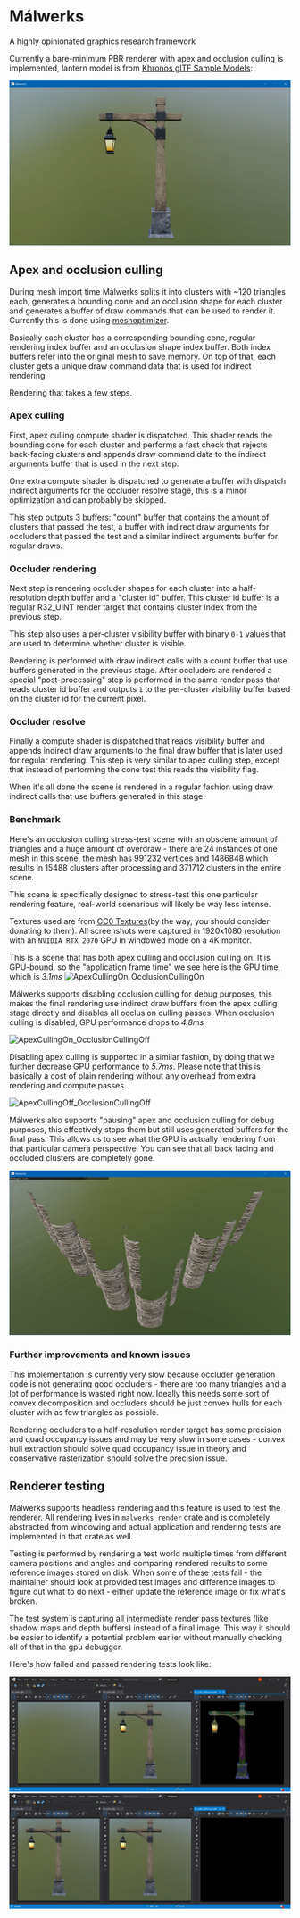 # Málwerks
A highly opinionated graphics research framework

Currently a bare-minimum PBR renderer with apex and occlusion culling is implemented, lantern model is from [Khronos glTF Sample Models](https://github.com/KhronosGroup/glTF-Sample-Models/tree/master/2.0/Lantern):

![PBR Lantern](assets/screenshots/lantern.png)

## Apex and occlusion culling

During mesh import time Málwerks splits it into clusters with ~120 triangles each, generates a bounding cone and an occlusion shape for each cluster and generates a buffer of draw commands that can be used to render it. Currently this is done using [meshoptimizer](https://meshoptimizer.org/).

Basically each cluster has a corresponding bounding cone, regular rendering index buffer and an occlusion shape index buffer. Both index buffers refer into the original mesh to save memory. On top of that, each cluster gets a unique draw command data that is used for indirect rendering.

Rendering that takes a few steps.

### Apex culling
First, apex culling compute shader is dispatched. This shader reads the bounding cone for each cluster and performs a fast check that rejects back-facing clusters and appends draw command data to the indirect arguments buffer that is used in the next step.

One extra compute shader is dispatched to generate a buffer with dispatch indirect arguments for the occluder resolve stage, this is a minor optimization and can probably be skipped.

This step outputs 3 buffers: "count" buffer that contains the amount of clusters that passed the test, a buffer with indirect draw arguments for occluders that passed the test and a similar indirect arguments buffer for regular draws.

### Occluder rendering

Next step is rendering occluder shapes for each cluster into a half-resolution depth buffer and a "cluster id" buffer. This cluster id buffer is a regular R32_UINT render target that contains cluster index from the previous step.

This step also uses a per-cluster visibility buffer with binary `0-1` values that are used to determine whether cluster is visible.

Rendering is performed with draw indirect calls with a count buffer that use buffers generated in the previous stage.
After occluders are rendered a special "post-processing" step is performed in the same render pass that reads cluster id buffer and outputs `1` to the per-cluster visibility buffer based on the cluster id for the current pixel.

### Occluder resolve

Finally a compute shader is dispatched that reads visibility buffer and appends indirect draw arguments to the final draw buffer that is later used for regular rendering. This step is very similar to apex culling step, except that instead of performing the cone test this reads the visibility flag.

When it's all done the scene is rendered in a regular fashion using draw indirect calls that use buffers generated in this stage.

### Benchmark

Here's an occlusion culling stress-test scene with an obscene amount of triangles and a huge amount of overdraw - there are 24 instances of one mesh in this scene, the mesh has 991232 vertices and 1486848 which results in 15488 clusters after processing and 371712 clusters in the entire scene.

This scene is specifically designed to stress-test this one particular rendering feature, real-world scenarious will likely be way less intense.

Textures used are from [CC0 Textures](https://cc0textures.com/)(by the way, you should consider donating to them).
All screenshots were captured in 1920x1080 resolution with an `NVIDIA RTX 2070` GPU in windowed mode on a 4K monitor.

This is a scene that has both apex culling and occlusion culling on. It is GPU-bound, so the "application frame time" we see here is the GPU time, which is *3.1ms*
![ApexCullingOn_OcclusionCullingOn](assets/screenshots/apex_on_occlusion_on.png)

Málwerks supports disabling occlusion culling for debug purposes, this makes the final rendering use indirect draw buffers from the apex culling stage directly and disables all occlusion culling passes. When occlusion culling is disabled, GPU performance drops to *4.8ms*

![ApexCullingOn_OcclusionCullingOff](assets/screenshots/apex_on_occlusion_off.png)

Disabling apex culling is supported in a similar fashion, by doing that we further decrease GPU performance to *5.7ms*. Please note that this is basically a cost of plain rendering without any overhead from extra rendering and compute passes.

![ApexCullingOff_OcclusionCullingOff](assets/screenshots/apex_off_occlusion_off.png)

Málwerks also supports "pausing" apex and occlusion culling for debug purposes, this effectively stops them but still uses generated buffers for the final pass. This allows us to see what the GPU is actually rendering from that particular camera perspective. You can see that all back facing and occluded clusters are completely gone.

![ApexCullingPaused_OcclusionCullingPaused](assets/screenshots/apex_occlusion_paused.png)

### Further improvements and known issues

This implementation is currently very slow because occluder generation code is not generating good occluders - there are too many triangles and a lot of performance is wasted right now. Ideally this needs some sort of convex decomposition and occluders should be just convex hulls for each cluster with as few triangles as possible.

Rendering occluders to a half-resolution render target has some precision and quad occupancy issues and may be very slow in some cases - convex hull extraction should solve quad occupancy issue in theory and conservative rasterization should solve the precision issue.

## Renderer testing

Málwerks supports headless rendering and this feature is used to test the renderer. All rendering lives in `malwerks_render` crate and is completely abstracted from windowing and actual application and rendering tests are implemented in that crate as well.

Testing is performed by rendering a test world multiple times from different camera positions and angles and comparing rendered results to some reference images stored on disk. When some of these tests fail - the maintainer should look at provided test images and difference images to figure out what to do next - either update the reference image or fix what's broken.

The test system is capturing all intermediate render pass textures (like shadow maps and depth buffers) instead of a final image. This way it should be easier to identify a potential problem earlier without manually checking all of that in the gpu debugger.

Here's how failed and passed rendering tests look like:

![RenderTest_Failed](assets/screenshots/failed_render_test.png)
![RenderTest_Passed](assets/screenshots/passed_render_test.png)
